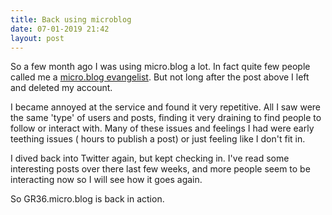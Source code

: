 ```yaml
---
title: Back using microblog
date: 07-01-2019 21:42
layout: post
---
```

So a few month ago I was using micro.blog a lot. In fact quite few people called me a [micro.blog evangelist](https://gr36.com/2018-05-25-you're-not-cool-enough-for-micro.blog/). But not long after the post above I left and deleted my account. 

I became annoyed at the service and found it very repetitive. All I saw were the same 'type' of users and posts, finding it very draining to find people to follow or interact with. Many of these issues and feelings I had were early teething issues ( hours to publish a post) or just feeling like I don't fit in. 

I dived back into Twitter again, but kept checking in. I've read some interesting posts over there last few weeks, and more people seem to be interacting now so I will see how it goes again.

So GR36.micro.blog is back in action. 